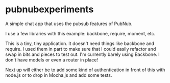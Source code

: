 pubnubexperiments
=================

A simple chat app that uses the pubsub features of PubNub.

I use a few libraries with this example: backbone, require, moment, etc.

This is a tiny, tiny application. It doesn't need things like backbone and require.
I used them in part to make sure that I could easily refactor and swap in bits
and pieces to test out. I'm currently barely using Backbone. I don't have models or
even a router in place!

Next up will either be to add some kind of authentication in front of this with
node.js or to drop in Mocha.js and add some tests.
